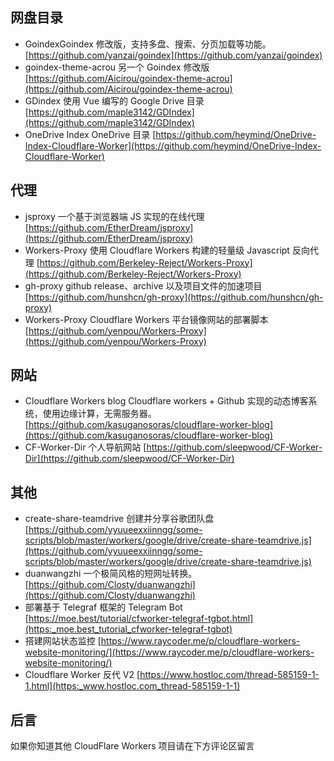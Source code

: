 ## 网盘目录

- GoindexGoindex 修改版，支持多盘、搜索、分页加载等功能。[https://github.com/yanzai/goindex](https://github.com/yanzai/goindex)
- goindex-theme-acrou
另一个 Goindex 修改版
[https://github.com/Aicirou/goindex-theme-acrou](https://github.com/Aicirou/goindex-theme-acrou)
- GDindex
使用 Vue 编写的 Google Drive 目录
[https://github.com/maple3142/GDIndex](https://github.com/maple3142/GDIndex)
- OneDrive Index
OneDrive 目录
[https://github.com/heymind/OneDrive-Index-Cloudflare-Worker](https://github.com/heymind/OneDrive-Index-Cloudflare-Worker)

## 代理

- jsproxy
一个基于浏览器端 JS 实现的在线代理
[https://github.com/EtherDream/jsproxy](https://github.com/EtherDream/jsproxy)
- Workers-Proxy
使用 Cloudflare Workers 构建的轻量级 Javascript 反向代理
[https://github.com/Berkeley-Reject/Workers-Proxy](https://github.com/Berkeley-Reject/Workers-Proxy)
- gh-proxy
github release、archive 以及项目文件的加速项目
[https://github.com/hunshcn/gh-proxy](https://github.com/hunshcn/gh-proxy)
- Workers-Proxy
Cloudflare Workers 平台镜像网站的部署脚本
[https://github.com/yenpou/Workers-Proxy](https://github.com/yenpou/Workers-Proxy)

## 网站

- Cloudflare Workers blog
Cloudflare workers + Github 实现的动态博客系统，使用边缘计算，无需服务器。
[https://github.com/kasuganosoras/cloudflare-worker-blog](https://github.com/kasuganosoras/cloudflare-worker-blog)
- CF-Worker-Dir
个人导航网站
[https://github.com/sleepwood/CF-Worker-Dir](https://github.com/sleepwood/CF-Worker-Dir)

## 其他

- create-share-teamdrive
创建并分享谷歌团队盘
[https://github.com/yyuueexxiinngg/some-scripts/blob/master/workers/google/drive/create-share-teamdrive.js](https://github.com/yyuueexxiinngg/some-scripts/blob/master/workers/google/drive/create-share-teamdrive.js)
- duanwangzhi
一个极简风格的短网址转换。
[https://github.com/Closty/duanwangzhi](https://github.com/Closty/duanwangzhi)
- 部署基于 Telegraf 框架的 Telegram Bot
[https://moe.best/tutorial/cfworker-telegraf-tgbot.html](https:_moe.best_tutorial_cfworker-telegraf-tgbot)
- 搭建网站状态监控
[https://www.raycoder.me/p/cloudflare-workers-website-monitoring/](https://www.raycoder.me/p/cloudflare-workers-website-monitoring/)
- Cloudflare Worker 反代 V2
[https://www.hostloc.com/thread-585159-1-1.html](https:_www.hostloc.com_thread-585159-1-1)

## 后言

如果你知道其他 CloudFlare Workers 项目请在下方评论区留言
